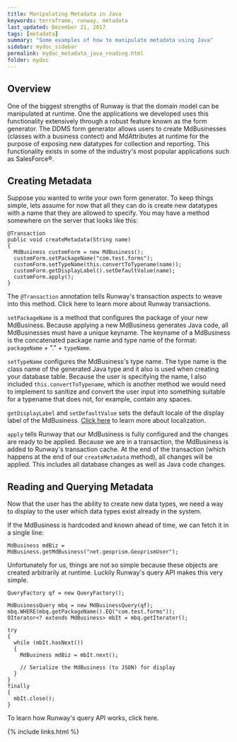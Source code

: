 ```yaml
---
title: Manipulating Metadata in Java
keywords: terraframe, runway, metadata
last_updated: December 21, 2017
tags: [metadata]
summary: "Some examples of how to manipulate metadata using Java"
sidebar: mydoc_sidebar
permalink: mydoc_metadata_java_reading.html
folder: mydoc
---
```


## Overview

One of the biggest strengths of Runway is that the domain model can be manipulated at runtime. One the applications we developed uses this functionality extensively through a robust feature known as the form generator. The DDMS form generator allows users to create MdBusinesses (classes with a business contect) and MdAttributes at runtime for the purpose of exposing new datatypes for collection and reporting. This functionality exists in some of the industry's most popular applications such as SalesForce®.

## Creating Metadata

Suppose you wanted to write your own form generator. To keep things simple, lets assume for now that all they can do is create new datatypes with a name that they are allowed to specify. You may have a method somewhere on the server that looks like this:

```
@Transaction
public void createMetadata(String name)
{
  MdBusiness customForm = new MdBusiness();
  customForm.setPackageName("com.test.forms");
  customForm.setTypeName(this.convertToTypename(name));
  customForm.getDisplayLabel().setDefaultValue(name);
  customForm.apply();
}
```

The `@Transaction` annotation tells Runway's transaction aspects to weave into this method. Click here to learn more about Runway transactions.

`setPackageName` is a method that configures the package of your new MdBusiness. Because applying a new MdBusiness generates Java code, all MdBusinesses must have a unique keyname. The keyname of a MdBusiness is the concatenated package name and type name of the format: `packageName` + "." + `typeName`.

`setTypeName` configures the MdBusiness's type name. The type name is the class name of the generated Java type and it also is used when creating your database table. Because the user is specifying the name, I also included `this.convertToTypename`, which is another method we would need to implement to sanitize and convert the user input into something suitable for a typename that does not, for example, contain any spaces.

`getDisplayLabel` and `setDefaultValue` sets the default locale of the display label of the MdBusiness. [Click here](/mydoc_localization_introduction.html) to learn more about localization.

`apply` tells Runway that our MdBusiness is fully configured and the changes are ready to be applied. Because we are in a transaction, the MdBusiness is added to Runway's transaction cache. At the end of the transaction (which happens at the end of our `createMetadata` method), all changes will be applied. This includes all database changes as well as Java code changes.

## Reading and Querying Metadata

Now that the user has the ability to create new data types, we need a way to display to the user which data types exist already in the system.

If the MdBusiness is hardcoded and known ahead of time, we can fetch it in a single line:

```
MdBusiness mdBiz = MdBusiness.getMdBusiness("net.geoprism.GeoprismUser");
```

Unfortunately for us, things are not so simple because these objects are created arbitrarily at runtime. Luckily Runway's query API makes this very simple.

```
QueryFactory qf = new QueryFactory();

MdBusinessQuery mbq = new MdBusinessQuery(qf);
mbq.WHERE(mbq.getPackageName().EQ("com.test.forms"));
OIterator<? extends MdBusiness> mbIt = mbq.getIterator();

try
{
  while (mbIt.hasNext())
  {
    MdBusiness mdBiz = mbIt.next();
    
    // Serialize the MdBusiness (to JSON) for display
  }
}
finally
{
  mbIt.close();
}
```

To learn how Runway's query API works, click here.

{% include links.html %}
